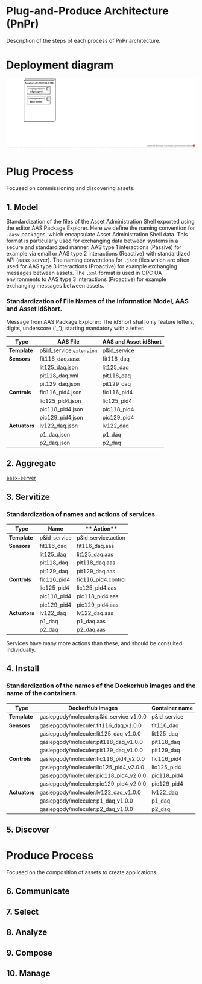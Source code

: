 # Plug-and-Produce Architecture (PnPr)

Description of the steps of each process of PnPr architecture.

# Deployment diagram

![Deployment diagram](.\deployment-diagram\deployment-diagram.svg)


# Plug Process

Focused on commissioning and discovering assets.

## 1. Model 

Standardization of the files of the Asset Administration Shell exported using the editor AAS Package Explorer. Here we define the naming convention for `.aasx` packages, which encapsulate Asset Administration Shell data. This format is particularly used for exchanging data between systems in a secure and standardized manner. AAS type 1 interactions (Passive) for example via email or AAS type 2 interactions (Reactive) with standardized API (aasx-server). The naming conventions for `.json` files which are often used for AAS type 3 interactions (Proactive) for example exchanging messages between assets. 
The `.xml` format is used in OPC UA environments to AAS type 3 interactions (Proactive) for example exchanging messages between assets.

### Standardization of File Names of the Information Model, AAS and Asset idShort.
Message from AAS Package Explorer: The idShort shall only feature letters, digits, underscore ('_'); starting mandatory with a letter.

| **Type**      | **AAS File**             | **AAS and Asset idShort** |
| ------------- | ------------------------ | ------------------------- |
| **Template**  | p&id_service.`extension` | p&id_service              |
| **Sensors**   | fit116_daq.aasx          | fit116_daq                |
|               | lit125_daq.json          | lit125_daq                |
|               | pit118_daq.xml           | pit118_daq                |
|               | pit129_daq.json          | pit129_daq                |
| **Controls**  | fic116_pid4.json         | fic116_pid4               |
|               | lic125_pid4.json         | lic125_pid4               |
|               | pic118_pid4.json         | pic118_pid4               |
|               | pic129_pid4.json         | pic129_pid4               |
| **Actuators** | lv122_daq.json           | lv122_daq                 |
|               | p1_daq.json              | p1_daq                    |
|               | p2_daq.json              | p2_daq                    |





## 2. Aggregate
[aasx-server](https://github.com/pontarolli/aasx-server)


## 3. Servitize

### Standardization of names and actions of services.


| **Type**      | **Name**     | ** Action**         |
| ------------- | ------------ | ------------------- |
| **Template**  | p&id_service | p&id_service.action |
| **Sensors**   | fit116_daq   | fit116_daq.aas      |
|               | lit125_daq   | lit125_daq.aas      |
|               | pit118_daq   | pit118_daq.aas      |
|               | pit129_daq   | pit129_daq.aas      |
| **Controls**  | fic116_pid4  | fic116_pid4.control |
|               | lic125_pid4  | lic125_pid4.aas     |
|               | pic118_pid4  | pic118_pid4.aas     |
|               | pic129_pid4  | pic129_pid4.aas     |
| **Actuators** | lv122_daq    | lv122_daq.aas       |
|               | p1_daq       | p1_daq.aas          |
|               | p2_daq       | p2_daq.aas          |

Services have many more actions than these, and should be consulted individually.

## 4. Install


### Standardization of the names of the Dockerhub images and the name of the containers.

| **Type**      | **DockerHub images**                     | **Container name** |
| ------------- | ---------------------------------------- | ------------------ |
| **Template**  | gasiepgody/moleculer:p&id_service_v1.0.0 | p&id_service       |
| **Sensors**   | gasiepgody/moleculer:fit116_daq_v1.0.0   | fit116_daq         |
|               | gasiepgody/moleculer:lit125_daq_v1.0.0   | lit125_daq         |
|               | gasiepgody/moleculer:pit118_daq_v1.0.0   | pit118_daq         |
|               | gasiepgody/moleculer:pit129_daq_v1.0.0   | pit129_daq         |
| **Controls**  | gasiepgody/moleculer:fic116_pid4_v2.0.0  | fic116_pid4        |
|               | gasiepgody/moleculer:lic125_pid4_v2.0.0  | lic125_pid4        |
|               | gasiepgody/moleculer:pic118_pid4_v2.0.0  | pic118_pid4        |
|               | gasiepgody/moleculer:pic129_pid4_v2.0.0  | pic129_pid4        |
| **Actuators** | gasiepgody/moleculer:lv122_daq_v1.0.0    | lv122_daq          |
|               | gasiepgody/moleculer:p1_daq_v1.0.0       | p1_daq             |
|               | gasiepgody/moleculer:p2_daq_v1.0.0       | p2_daq             |

## 5. Discover

# Produce Process

Focused on the composition of assets to create applications.

## 6. Communicate
## 7. Select
## 8. Analyze
## 9. Compose
## 10. Manage


